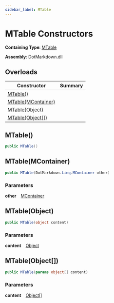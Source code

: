 ```yaml
---
sidebar_label: MTable
---
```


# MTable Constructors

**Containing Type**: [MTable](../index.md)

**Assembly**: DotMarkdown\.dll

## Overloads

| Constructor | Summary |
| ----------- | ------- |
| [MTable()](#2932000654) | |
| [MTable(MContainer)](#3057268723) | |
| [MTable(Object)](#3705752835) | |
| [MTable(Object\[\])](#2911492111) | |

<a id="2932000654"></a>

## MTable\(\) 

```csharp
public MTable()
```

<a id="3057268723"></a>

## MTable\(MContainer\) 

```csharp
public MTable(DotMarkdown.Linq.MContainer other)
```

### Parameters

**other** &ensp; [MContainer](../../MContainer/index.md)<a id="3705752835"></a>

## MTable\(Object\) 

```csharp
public MTable(object content)
```

### Parameters

**content** &ensp; [Object](https://docs.microsoft.com/en-us/dotnet/api/system.object)<a id="2911492111"></a>

## MTable\(Object\[\]\) 

```csharp
public MTable(params object[] content)
```

### Parameters

**content** &ensp; [Object](https://docs.microsoft.com/en-us/dotnet/api/system.object)\[\]